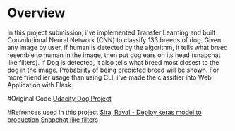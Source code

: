 # Overview

In this project submission, i've implemented Transfer Learning and built Convulutional Neural Network (CNN) to classify 133 breeds of dog. Given any image by user, if human is detected by the algorithm, it tells what breed resemble to human in the image, then put dog ears on its head (snapchat like filters). If Dog is detected, it also tells what breed most closest to the dog in the image. Probability of being predicted breed will be shown. For more friendlier usage than using CLI, i've made the classifier into Web Application with Flask.  

#Original Code
<a href=https://github.com/udacity/dog-project>Udacity Dog Project</a>

#Refrences used in this project
<a href=https://github.com/udacity/dog-project> Siraj Raval - Deploy keras model to production</a>
<a href=https://github.com/charlielito/snapchat-filters-opencv> Snapchat like filters </a>
